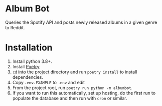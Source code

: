 # Album Bot

Queries the Spotify API and posts newly released albums in a given genre to Reddit.

# Installation

1. Install python 3.8+.
2. Install [Poetry](https://python-poetry.org/docs/#installation/)
3. `cd` into the project directory and run `poetry install` to install dependencies.
4. Copy `.env.EXAMPLE` to `.env` and edit
5. From the project root, run `poetry run python -m albumbot`.
6. If you want to run this automatically, set up hosting, do the first run to populate the database and then run with `cron` or similar.

